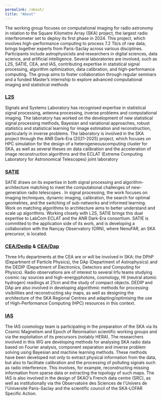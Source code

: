 ```yaml
---
permalink: /about/
title: "About"
---
```


The working group focuses on computational imaging for radio astronomy in
relation to the Square Kilometre Array (SKA) project, the largest radio
interferometer set to deploy its first phase in 2024. This project, which
involves high-performance computing to process 7.2 Tb/s of raw data, brings
together experts from Paris-Saclay across various disciplines. Participants
include astrophysicists and researchers in digital sciences, data science, and
artificial intelligence. Several laboratories are involved, such as L2S, SATIE,
CEA, and IAS, contributing expertise in statistical signal processing, algorithm
optimization, data calibration, and high-performance computing. The group aims
to foster collaboration through regular seminars and a funded Master’s
internship to explore advanced computational imaging and statistical methods

### [L2S](https://l2s.centralesupelec.fr/)

Signals and Systems Laboratory has recognised expertise in statistical signal
processing, antenna processing, inverse problems and computational imaging. The
laboratory has worked on the development of new statistical signal processing
methods, Bayesian and variational approaches, robust statistics and statistical
learning for image estimation and reconstruction, particularly in inverse
problems. The laboratory is involved in the SKA project through the ANR Dark-Era
(2021-2025) project, which focuses on HPC simulation for the design of a
heterogeneouscomputing cluster for SKA, as well as several theses on data
calibration and the acceleration of image reconstruction algorithms and the
ECLAT (Extreme Computing Laboratory for Astronomical Telescopes) joint
laboratory

### [SATIE](https://satie.ens-paris-saclay.fr/)

SATIE draws on its expertise in both signal processing and
algorithm-architecture matching to meet the computational challenges of
new-generation radio telescopes . In signal processing, the work focuses on
imaging techniques, dynamic imaging, calibration, the search for optimal
geometries, and the switching of sub-networks and informed learning. Work on
matching algorithms to architecture aims to better understand and scale up
algorithms. Working closely with L2S, SATIE brings this dual expertise to LabCom
ECLAT and the ANR Dark-Era consortium. SATIE is committed to the application
side of its work, and is developing a collaboration with the Nançay Observatory
(ORN), where NenuFAR, an SKA precursor, is located.

### [CEA/Dedip](https://irfu.cea.fr/dedip/) & [CEA/Dap](https://irfu.cea.fr/dap/)

Three Irfu departments at the CEA are or will be involved in SKA: the DPhP
(Department of Particle Physics), the DAp (Department of Astrophysics) and the
DEDIP (Department of Electronics, Detectors and Computing for Physics). Radio
observations are of interest to several Irfu teams studying cosmic ray sources
and high-energyphotons, cosmology, HI (neutral atomic hydrogen) readings at 21cm
and the study of compact objects. DEDIP and DAp are also involved in developing
algorithmic methods for processing visibilities and reconstructing sky maps, as
well as designing the architecture of the SKA Regional Centres and
adapting/optimising the use of High-Performance Computing (HPC) resources in
this context.

### [IAS](https://www.ias.u-psud.fr/)

The IAS cosmology team is participating in the preparation of the SKA via its
Cosmic Magnetism and Epoch of Reionisation scientific working groups and via the
exploitation of its precursors (notably HERA). The researchers involved in this
WG are developing methods for analysing SKA radio data based on Fourier
analysis, component separation and inverse problem solving using Bayesian and
machine learning methods. These methods have been developed not only to extract
physical information from the data, but also to facilitate calibration and the
processing of polluting signals such as radio interference. This involves, for
example, reconstructing missing information from sparse data or extracting the
topology of such maps. The IAS is also involved in the design of SKAO's French
data centre (SRC), as well as institutionally via the Observatoire des Sciences
de l'Univers de l'Université Paris-Saclay and the scientific council of the
SKA-LOFAR Specific Action.
